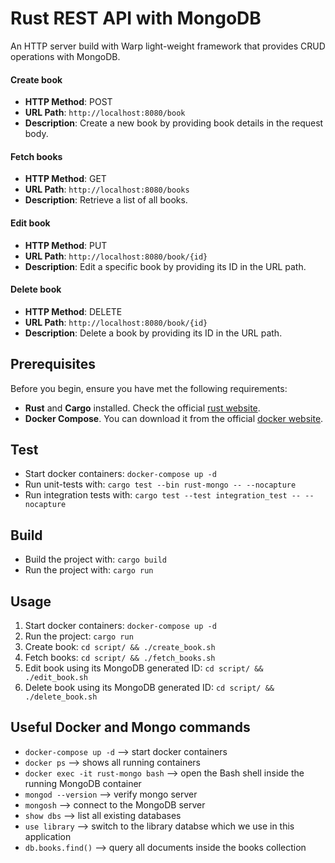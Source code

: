 # Rust REST API with MongoDB

An HTTP server build with Warp light-weight framework that provides CRUD operations with MongoDB.

#### Create book

- **HTTP Method**: POST
- **URL Path**: `http://localhost:8080/book`
- **Description**: Create a new book by providing book details in the request body.

#### Fetch books

- **HTTP Method**: GET
- **URL Path**: `http://localhost:8080/books`
- **Description**: Retrieve a list of all books.

#### Edit book

- **HTTP Method**: PUT
- **URL Path**: `http://localhost:8080/book/{id}`
- **Description**: Edit a specific book by providing its ID in the URL path.

#### Delete book

- **HTTP Method**: DELETE
- **URL Path**: `http://localhost:8080/book/{id}`
- **Description**: Delete a book by providing its ID in the URL path.

## Prerequisites

Before you begin, ensure you have met the following requirements:

- **Rust** and **Cargo** installed. Check the official [rust website](https://www.rust-lang.org/learn/get-started).
- **Docker Compose**. You can download it from the official [docker website](https://docs.docker.com/compose/).

## Test

- Start docker containers: `docker-compose up -d`
- Run unit-tests with: `cargo test --bin rust-mongo -- --nocapture`
- Run integration tests with: `cargo test --test integration_test -- --nocapture`

## Build

- Build the project with: `cargo build`
- Run the project with: `cargo run`

## Usage

1. Start docker containers: `docker-compose up -d`
1. Run the project: `cargo run`
1. Create book: `cd script/ && ./create_book.sh`
1. Fetch books: `cd script/ && ./fetch_books.sh`
1. Edit book using its MongoDB generated ID: `cd script/ && ./edit_book.sh`
1. Delete book using its MongoDB generated ID: `cd script/ && ./delete_book.sh`

## Useful Docker and Mongo commands

- `docker-compose up -d` --> start docker containers
- `docker ps` --> shows all running containers
- `docker exec -it rust-mongo bash` --> open the Bash shell inside the running MongoDB container
- `mongod --version` --> verify mongo server
- `mongosh` --> connect to the MongoDB server
- `show dbs` --> list all existing databases
- `use library` --> switch to the library databse which we use in this application
- `db.books.find()` --> query all documents inside the books collection
